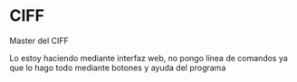 # CIFF
Master del CIFF

Lo estoy haciendo mediante interfaz web, no pongo línea de comandos ya que lo hago todo mediante botones y ayuda del programa
